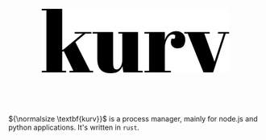 <p align="center"><img src=".github/icon-logo-h64.svg" height="128"></p>

<br>
<br>
<br>

${\normalsize \textbf{kurv}}$ is a process manager, mainly for node.js and python applications. It's written in `rust`.
